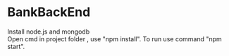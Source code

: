 # BankBackEnd
 Install node.js and mongodb <br />
 Open cmd in project folder , use "npm install".
 To run use command "npm start".
